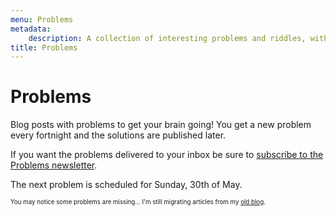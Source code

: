 ```yaml
---
menu: Problems
metadata:
    description: A collection of interesting problems and riddles, with a new problem being published every fortnight.
title: Problems
---
```


# Problems

Blog posts with problems to get your brain going! You get a new problem every fortnight and the solutions are published later.

If you want the problems delivered to your inbox be sure to [subscribe to the Problems newsletter](https://mathspp.com/subscribe).

The next problem is scheduled for Sunday, 30th of May.

<sub><sup>You may notice some problems are missing... I'm still migrating articles from my [old blog](http://mathspp.blogspot.com).</sup></sub>
